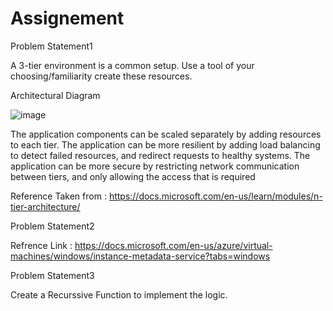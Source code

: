 # Assignement

Problem Statement1

A 3-tier environment is a common setup. Use a tool of your choosing/familiarity create these
resources.

Architectural Diagram

![image](https://user-images.githubusercontent.com/12889236/141610409-dd7287b7-bbcd-46b9-ac39-05e881309732.png)

The application components can be scaled separately by adding resources to each tier.
The application can be more resilient by adding load balancing to detect failed resources, and redirect requests to healthy systems.
The application can be more secure by restricting network communication between tiers, and only allowing the access that is required

Reference Taken from : https://docs.microsoft.com/en-us/learn/modules/n-tier-architecture/

Problem Statement2

Refrence Link : https://docs.microsoft.com/en-us/azure/virtual-machines/windows/instance-metadata-service?tabs=windows

Problem Statement3

Create a Recurssive Function to implement the logic.
